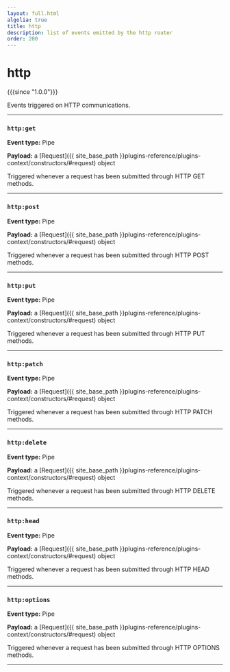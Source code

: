 ```yaml
---
layout: full.html
algolia: true
title: http
description: list of events emitted by the http router
order: 200
---
```


# http

{{{since "1.0.0"}}}

Events triggered on HTTP communications.

---

### `http:get`

**Event type:** Pipe

**Payload:** a [Request]({{ site_base_path }}plugins-reference/plugins-context/constructors/#request) object

Triggered whenever a request has been submitted through HTTP GET methods.

---

### `http:post`

**Event type:** Pipe

**Payload:** a [Request]({{ site_base_path }}plugins-reference/plugins-context/constructors/#request) object

Triggered whenever a request has been submitted through HTTP POST methods.

---

### `http:put`

**Event type:** Pipe

**Payload:** a [Request]({{ site_base_path }}plugins-reference/plugins-context/constructors/#request) object

Triggered whenever a request has been submitted through HTTP PUT methods.

---

### `http:patch`

**Event type:** Pipe

**Payload:** a [Request]({{ site_base_path }}plugins-reference/plugins-context/constructors/#request) object

Triggered whenever a request has been submitted through HTTP PATCH methods.

---

### `http:delete`

**Event type:** Pipe

**Payload:** a [Request]({{ site_base_path }}plugins-reference/plugins-context/constructors/#request) object

Triggered whenever a request has been submitted through HTTP DELETE methods.

---

### `http:head`

**Event type:** Pipe

**Payload:** a [Request]({{ site_base_path }}plugins-reference/plugins-context/constructors/#request) object

Triggered whenever a request has been submitted through HTTP HEAD methods.

---

### `http:options`

**Event type:** Pipe

**Payload:** a [Request]({{ site_base_path }}plugins-reference/plugins-context/constructors/#request) object

Triggered whenever a request has been submitted through HTTP OPTIONS methods.

---
